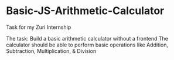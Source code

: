 # Basic-JS-Arithmetic-Calculator
Task for my Zuri Internship

The task:
Build a basic arithmetic calculator without a frontend
The calculator should be able to perform basic operations like Addition, Subtraction, Multiplication, & Division
